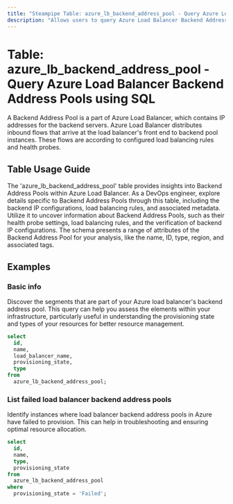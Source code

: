 ```yaml
---
title: "Steampipe Table: azure_lb_backend_address_pool - Query Azure Load Balancer Backend Address Pools using SQL"
description: "Allows users to query Azure Load Balancer Backend Address Pools"
---
```


# Table: azure_lb_backend_address_pool - Query Azure Load Balancer Backend Address Pools using SQL

A Backend Address Pool is a part of Azure Load Balancer, which contains IP addresses for the backend servers. Azure Load Balancer distributes inbound flows that arrive at the load balancer's front end to backend pool instances. These flows are according to configured load balancing rules and health probes.

## Table Usage Guide

The 'azure_lb_backend_address_pool' table provides insights into Backend Address Pools within Azure Load Balancer. As a DevOps engineer, explore details specific to Backend Address Pools through this table, including the backend IP configurations, load balancing rules, and associated metadata. Utilize it to uncover information about Backend Address Pools, such as their health probe settings, load balancing rules, and the verification of backend IP configurations. The schema presents a range of attributes of the Backend Address Pool for your analysis, like the name, ID, type, region, and associated tags.

## Examples

### Basic info
Discover the segments that are part of your Azure load balancer's backend address pool. This query can help you assess the elements within your infrastructure, particularly useful in understanding the provisioning state and types of your resources for better resource management.

```sql
select
  id,
  name,
  load_balancer_name,
  provisioning_state,
  type
from
  azure_lb_backend_address_pool;
```

### List failed load balancer backend address pools
Identify instances where load balancer backend address pools in Azure have failed to provision. This can help in troubleshooting and ensuring optimal resource allocation.

```sql
select
  id,
  name,
  type,
  provisioning_state
from
  azure_lb_backend_address_pool
where
  provisioning_state = 'Failed';
```